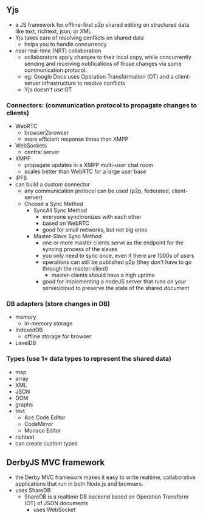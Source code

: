 ## Yjs
- a JS framework for offline-first p2p shared editing on structured data like text, richtext, json, or XML.
- Yjs takes care of resolving conflicts on shared data
  - helps you to handle concurrency
- near real-time (NRT) collaboration
  - collaborators apply changes to their local copy, while concurrently sending and receiving notifications of those changes via some communication protocol.
  - eg: Google Docs uses Operation Transformation (OT) and a client-server infrastructure to resolve conflicts
  - Yjs doesn't use OT

### Connectors: (communication protocol to propagate changes to clients)
- WebRTC
  - browser2browser
  - more efficient response times than XMPP
- WebSockets
  - central server
- XMPP
  - propagate updates in a XMPP multi-user chat room
  - scales better than WebRTC for a large user base
- IPFS
- can build a custom connector
  - any communication protocol can be used (p2p, federated, client-server)
  - Choose a Sync Method
    - SyncAll Sync Method
      - everyone synchronizes with each other
      - based on WebRTC
      - good for small networks, but not big ones
    - Master-Slave Sync Method
      - one or more master clients serve as the endpoint for the syncing process of the slaves
      - you only need to sync once, even if there are 1000s of users
      - operations can still be published p2p (they don't have to go through the master-client)
        - master-clients should have a high uptime
      - good for implementing a nodeJS server that runs on your server/cloud to preserve the state of the shared document

### DB adapters (store changes in DB)
- memory
  - in-memory storage
- IndexedDB
  - offline storage for browser
- LevelDB

### Types (use 1+ data types to represent the shared data)
- map
- array
- XML
- JSON
- DOM
- graphs
- text
  - Ace Code Editor
  - CodeMirror
  - Monaco Editor
- richtext
- can create custom types


## DerbyJS MVC framework
- the Derby MVC framework makes it easy to write realtime, collaborative applications that run in both Node.js and browsers.
- uses ShareDB
  - ShareDB is a realtime DB backend based on Operation Transform (OT) of JSON documents
    - uses WebSocket
